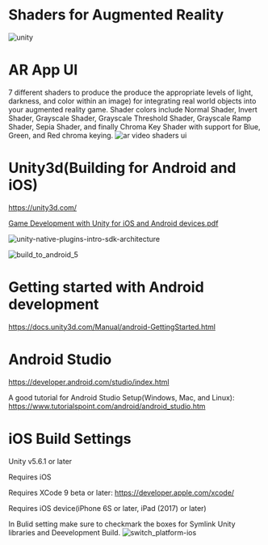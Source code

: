 # Shaders for Augmented Reality

![unity](https://user-images.githubusercontent.com/18353476/29190917-b09be474-7dd0-11e7-9ada-b68d15f26d54.gif)
               
# AR App UI
7 different shaders to produce the produce the appropriate levels of light, darkness, and color within an image) for integrating real world objects into your augmented reality game. Shader colors include  Normal Shader, Invert Shader, Grayscale Shader, Grayscale Threshold Shader, Grayscale Ramp Shader, Sepia Shader, and finally Chroma Key Shader with support for Blue, Green, and Red chroma keying.
![ar video shaders ui](https://user-images.githubusercontent.com/18353476/29189605-02ae9b76-7dcc-11e7-9425-51f1e4c63a47.PNG)

# Unity3d(Building for Android and iOS)
https://unity3d.com/

[Game Development with Unity for iOS and Android devices.pdf](https://github.com/Mikerr1111/Marauder-Wolves/files/1216274/Game.Development.with.Unity.for.iOS.and.Android.devices.pdf)

![unity-native-plugins-intro-sdk-architecture](https://user-images.githubusercontent.com/18353476/29191030-200f304a-7dd1-11e7-99c0-96915e796721.png)

![build_to_android_5](https://user-images.githubusercontent.com/18353476/27527819-55779986-5a02-11e7-96cc-bfaeb3a1b5f6.png)

# Getting started with Android development
https://docs.unity3d.com/Manual/android-GettingStarted.html

# Android Studio
https://developer.android.com/studio/index.html

A good tutorial for Android Studio Setup(Windows, Mac, and Linux): https://www.tutorialspoint.com/android/android_studio.htm

# iOS Build Settings
Unity v5.6.1 or later

Requires iOS 

Requires XCode 9 beta or later: https://developer.apple.com/xcode/

Requires iOS device(iPhone 6S or later, iPad (2017) or later)

In Bulid setting make sure to checkmark the boxes for Symlink Unity libraries and Deevelopment Build.
![switch_platform-ios](https://user-images.githubusercontent.com/18353476/29189508-afd6ff06-7dcb-11e7-84e3-0b45e50e36ca.png)


